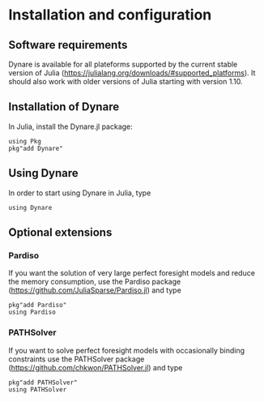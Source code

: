 # Installation and configuration

## Software requirements
Dynare is available for all plateforms supported by the current
stable version of Julia
(https://julialang.org/downloads/#supported_platforms). It should also
work with older versions of Julia starting with version 1.10.

## Installation of Dynare

In Julia, install the Dynare.jl package:
```
using Pkg
pkg"add Dynare"
```

## Using Dynare
In order to start using Dynare in Julia, type
```
using Dynare
```

## Optional extensions

### Pardiso
If you want the solution of very large perfect foresight models and
reduce the memory consumption, use the Pardiso package
(https://github.com/JuliaSparse/Pardiso.jl) and type

```
pkg"add Pardiso"
using Pardiso
```

### PATHSolver
If you want to solve perfect foresight models with occasionally
binding constraints use the PATHSolver package
(https://github.com/chkwon/PATHSolver.jl) and type
```
pkg"add PATHSolver"
using PATHSolver
```

